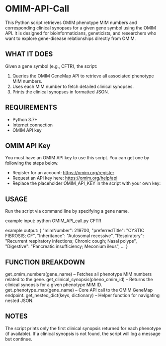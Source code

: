 # OMIM-API-Call
This Python script retrieves OMIM phenotype MIM numbers and corresponding clinical synopses for a given gene symbol using the OMIM API. It is designed for bioinformaticians, geneticists, and researchers who want to explore gene-disease relationships directly from OMIM.

## WHAT IT DOES
Given a gene symbol (e.g., CFTR), the script:
1. Queries the OMIM GeneMap API to retrieve all associated phenotype MIM numbers.
2. Uses each MIM number to fetch detailed clinical synopses.
3. Prints the clinical synopses in formatted JSON.

## REQUIREMENTS
- Python 3.7+
- Internet connection
- OMIM API key

## OMIM API Key
You must have an OMIM API key to use this script. You can get one by following the steps below.
- Register for an account: https://omim.org/register
- Request an API key here: https://omim.org/help/api
- Replace the placeholder OMIM_API_KEY in the script with your own key:

## USAGE
Run the script via command line by specifying a gene name.

example input:
python OMIM_API_call.py CFTR

example output:
{
  "mimNumber": 219700,
  "preferredTitle": "CYSTIC FIBROSIS; CF",
  "Inheritance": "Autosomal recessive",
  "Respiratory": "Recurrent respiratory infections; Chronic cough; Nasal polyps",
  "Digestive": "Pancreatic insufficiency; Meconium ileus",
  ...
}

## FUNCTION BREAKDOWN
get_omim_numbers(gene_name) – Fetches all phenotype MIM numbers related to the gene.
get_clinical_synopsis(pheno_omim_id) – Returns the clinical synopsis for a given phenotype MIM ID.
get_phenotype_map(gene_name) – Core API call to the OMIM GeneMap endpoint.
get_nested_dict(keys, dictionary) – Helper function for navigating nested JSON.

## NOTES
The script prints only the first clinical synopsis returned for each phenotype (if available).
If a clinical synopsis is not found, the script will log a message but continue.
